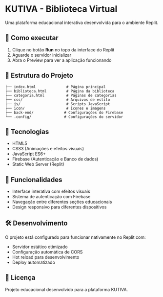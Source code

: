 
# KUTIVA - Biblioteca Virtual

Uma plataforma educacional interativa desenvolvida para o ambiente Replit.

## 🚀 Como executar

1. Clique no botão **Run** no topo da interface do Replit
2. Aguarde o servidor inicializar
3. Abra o Preview para ver a aplicação funcionando

## 📁 Estrutura do Projeto

```
├── index.html              # Página principal
├── biblioteca.html         # Página da biblioteca
├── categoria.html          # Páginas de categorias
├── css/                    # Arquivos de estilo
├── js/                     # Scripts JavaScript
├── icon/                   # Ícones e imagens
├── back-end/              # Configurações do Firebase
└── .config/               # Configurações do servidor
```

## 🔧 Tecnologias

- HTML5
- CSS3 (Animações e efeitos visuais)
- JavaScript ES6+
- Firebase (Autenticação e Banco de dados)
- Static Web Server (Replit)

## 📱 Funcionalidades

- Interface interativa com efeitos visuais
- Sistema de autenticação com Firebase
- Navegação entre diferentes seções educacionais
- Design responsivo para diferentes dispositivos

## 🛠️ Desenvolvimento

O projeto está configurado para funcionar nativamente no Replit com:
- Servidor estático otimizado
- Configuração automática de CORS
- Hot reload para desenvolvimento
- Deploy automatizado

## 📄 Licença

Projeto educacional desenvolvido para a plataforma KUTIVA.
